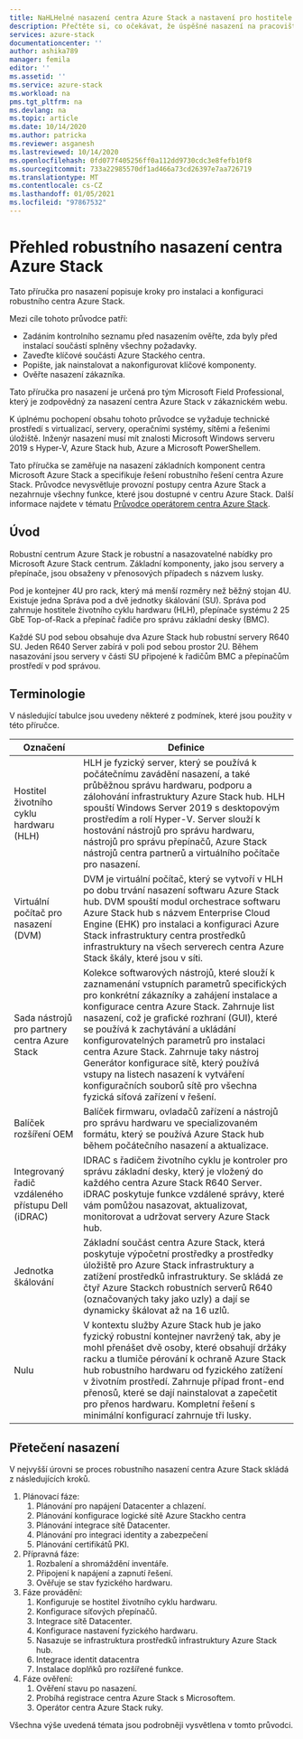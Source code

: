 ```yaml
---
title: NaHLHelné nasazení centra Azure Stack a nastavení pro hostitele životního cyklu Azure Stack centra hardwaru () management server | Microsoft Docs
description: Přečtěte si, co očekávat, že úspěšné nasazení na pracovišti centra Azure Stack je robustní, od plánování po nasazení.
services: azure-stack
documentationcenter: ''
author: ashika789
manager: femila
editor: ''
ms.assetid: ''
ms.service: azure-stack
ms.workload: na
pms.tgt_pltfrm: na
ms.devlang: na
ms.topic: article
ms.date: 10/14/2020
ms.author: patricka
ms.reviewer: asganesh
ms.lastreviewed: 10/14/2020
ms.openlocfilehash: 0fd077f405256ff0a112dd9730cdc3e8fefb10f8
ms.sourcegitcommit: 733a22985570df1ad466a73cd26397e7aa726719
ms.translationtype: MT
ms.contentlocale: cs-CZ
ms.lasthandoff: 01/05/2021
ms.locfileid: "97867532"
---
```

# <a name="azure-stack-hub-ruggedized-deployment-overview"></a>Přehled robustního nasazení centra Azure Stack

Tato příručka pro nasazení popisuje kroky pro instalaci a konfiguraci robustního centra Azure Stack. 

Mezi cíle tohoto průvodce patří:

- Zadáním kontrolního seznamu před nasazením ověřte, zda byly před instalací součástí splněny všechny požadavky.
- Zaveďte klíčové součásti Azure Stackého centra.
- Popište, jak nainstalovat a nakonfigurovat klíčové komponenty.
- Ověřte nasazení zákazníka.

Tato příručka pro nasazení je určená pro tým Microsoft Field Professional, který je zodpovědný za nasazení centra Azure Stack v zákaznickém webu.

K úplnému pochopení obsahu tohoto průvodce se vyžaduje technické prostředí s virtualizací, servery, operačními systémy, sítěmi a řešeními úložiště. Inženýr nasazení musí mít znalosti Microsoft Windows serveru 2019 s Hyper-V, Azure Stack hub, Azure a Microsoft PowerShellem.

Tato příručka se zaměřuje na nasazení základních komponent centra Microsoft Azure Stack a specifikuje řešení robustního řešení centra Azure Stack. Průvodce nevysvětluje provozní postupy centra Azure Stack a nezahrnuje všechny funkce, které jsou dostupné v centru Azure Stack. Další informace najdete v tématu [Průvodce operátorem centra Azure Stack](https://docs.microsoft.com/azure-stack/operator/).

## <a name="introduction"></a>Úvod

Robustní centrum Azure Stack je robustní a nasazovatelné nabídky pro Microsoft Azure Stack centrum. Základní komponenty, jako jsou servery a přepínače, jsou obsaženy v přenosových případech s názvem lusky.

Pod je kontejner 4U pro rack, který má menší rozměry než běžný stojan 4U. Existuje jedna Správa pod a dvě jednotky škálování (SU). Správa pod zahrnuje hostitele životního cyklu hardwaru (HLH), přepínače systému 2 25 GbE Top-of-Rack a přepínač řadiče pro správu základní desky (BMC).

Každé SU pod sebou obsahuje dva Azure Stack hub robustní servery R640 SU. Jeden R640 Server zabírá v poli pod sebou prostor 2U. Během nasazování jsou servery v části SU připojené k řadičům BMC a přepínačům prostředí v pod správou.

## <a name="terminology"></a>Terminologie

V následující tabulce jsou uvedeny některé z podmínek, které jsou použity v této příručce.

|Označení   | Definice |
|-------|------------|
|Hostitel životního cyklu hardwaru (HLH)| HLH je fyzický server, který se používá k počátečnímu zavádění nasazení, a také průběžnou správu hardwaru, podporu a zálohování infrastruktury Azure Stack hub. HLH spouští Windows Server 2019 s desktopovým prostředím a rolí Hyper-V. Server slouží k hostování nástrojů pro správu hardwaru, nástrojů pro správu přepínačů, Azure Stack nástrojů centra partnerů a virtuálního počítače pro nasazení. |
|Virtuální počítač pro nasazení (DVM)|  DVM je virtuální počítač, který se vytvoří v HLH po dobu trvání nasazení softwaru Azure Stack hub. DVM spouští modul orchestrace softwaru Azure Stack hub s názvem Enterprise Cloud Engine (EHK) pro instalaci a konfiguraci Azure Stack infrastruktury centra prostředků infrastruktury na všech serverech centra Azure Stack škály, které jsou v síti.|
|Sada nástrojů pro partnery centra Azure Stack|   Kolekce softwarových nástrojů, které slouží k zaznamenání vstupních parametrů specifických pro konkrétní zákazníky a zahájení instalace a konfigurace centra Azure Stack. Zahrnuje list nasazení, což je grafické rozhraní (GUI), které se používá k zachytávání a ukládání konfigurovatelných parametrů pro instalaci centra Azure Stack. Zahrnuje taky nástroj Generátor konfigurace sítě, který používá vstupy na listech nasazení k vytváření konfiguračních souborů sítě pro všechna fyzická síťová zařízení v řešení.|
|Balíček rozšíření OEM  |Balíček firmwaru, ovladačů zařízení a nástrojů pro správu hardwaru ve specializovaném formátu, který se používá Azure Stack hub během počátečního nasazení a aktualizace.|
|Integrovaný řadič vzdáleného přístupu Dell (iDRAC)|  IDRAC s řadičem životního cyklu je kontroler pro správu základní desky, který je vložený do každého centra Azure Stack R640 Server. iDRAC poskytuje funkce vzdálené správy, které vám pomůžou nasazovat, aktualizovat, monitorovat a udržovat servery Azure Stack hub.|
|Jednotka škálování |Základní součást centra Azure Stack, která poskytuje výpočetní prostředky a prostředky úložiště pro Azure Stack infrastruktury a zatížení prostředků infrastruktury. Se skládá ze čtyř Azure Stackch robustních serverů R640 (označovaných taky jako uzly) a dají se dynamicky škálovat až na 16 uzlů.|
|Nulu    |V kontextu služby Azure Stack hub je jako fyzický robustní kontejner navržený tak, aby je mohl přenášet dvě osoby, které obsahují držáky racku a tlumiče pérování k ochraně Azure Stack hub robustního hardwaru od fyzického zatížení v životním prostředí. Zahrnuje případ front-end přenosů, které se dají nainstalovat a zapečetit pro přenos hardwaru. Kompletní řešení s minimální konfigurací zahrnuje tři lusky.|


## <a name="deployment-overflow"></a>Přetečení nasazení

V nejvyšší úrovni se proces robustního nasazení centra Azure Stack skládá z následujících kroků.

1. Plánovací fáze:
   1. Plánování pro napájení Datacenter a chlazení.
   1. Plánování konfigurace logické sítě Azure Stackho centra
   1. Plánování integrace sítě Datacenter.
   1. Plánování pro integraci identity a zabezpečení
   1. Plánování certifikátů PKI.
1. Přípravná fáze:
   1. Rozbalení a shromáždění inventáře.
   1. Připojení k napájení a zapnutí řešení.
   1. Ověřuje se stav fyzického hardwaru.
1. Fáze provádění:
   1. Konfiguruje se hostitel životního cyklu hardwaru.
   1. Konfigurace síťových přepínačů.
   1. Integrace sítě Datacenter.
   1. Konfigurace nastavení fyzického hardwaru.
   1. Nasazuje se infrastruktura prostředků infrastruktury Azure Stack hub.
   1. Integrace identit datacentra
   1. Instalace doplňků pro rozšířené funkce.
1. Fáze ověření:
   1. Ověření stavu po nasazení.
   1. Probíhá registrace centra Azure Stack s Microsoftem.
   1. Operátor centra Azure Stack ruky.
   
Všechna výše uvedená témata jsou podrobněji vysvětlena v tomto průvodci.
